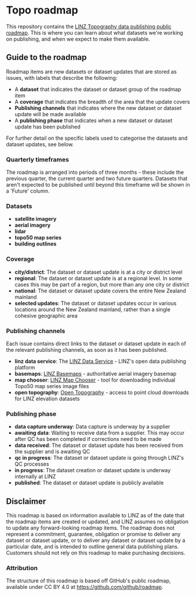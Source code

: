 # Topo roadmap

This repository contains the [LINZ Topography data publishing public roadmap](https://github.com/linz/topo-roadmap/projects/1?fullscreen=true). This is where you can learn about what datasets we're working on publishing, and when we expect to make them available.

## Guide to the roadmap

Roadmap items are new datasets or dataset updates that are stored as issues, with labels that describe the following:

- A **dataset** that indicates the dataset or dataset group of the roadmap item
- A **coverage** that indicates the breadth of the area that the update covers
- **Publishing channels** that indicates where the new dataset or dataset update will be made available
- A **publishing phase** that indicates when a new dataset or dataset update has been published

For further detail on the specific labels used to categorise the datasets and dataset updates, see below.

### Quarterly timeframes

The roadmap is arranged into periods of three months - these include the previous quarter, the current quarter and two future quarters. Datasets that aren't expected to be published until beyond this timeframe will be shown in a 'Future' column.

### Datasets

- **satellite imagery**
- **aerial imagery**
- **lidar**
- **topo50 map series**
- **building outlines**

### Coverage

- **city/district**: The dataset or dataset update is at a city or district level
- **regional**: The dataset or dataset update is at a regional level. In some cases this may be part of a region, but more than any one city or district
- **national**: The dataset or dataset update covers the entire New Zealand mainland
- **selected updates**: The dataset or dataset updates occur in various locations around the New Zealand mainland, rather than a single cohesive geographic area

### Publishing channels

Each issue contains direct links to the dataset or dataset update in each of the relevant publishing channels, as soon as it has been published.

- **linz data service**: The [LINZ Data Service](https://data.linz.govt.nz/) - LINZ's open data publishing platform
- **basemaps**: [LINZ Basemaps](https://basemaps.linz.govt.nz) - authoritative aerial imagery basemap
- **map chooser**: [LINZ Map Chooser](https://www.linz.govt.nz/land/maps/linz-topographic-maps/map-chooser) - tool for downloading individual Topo50 map series image files
- **open topography**: [Open Topography](https://portal.opentopography.org/dataCatalog?loc=New%20Zealand) - access to point cloud downloads for LINZ elevation datasets

### Publishing phase

- **data capture underway**: Data capture is underway by a supplier
- **awaiting data**: Waiting to receive data from a supplier. This may occur after QC has been completed if corrections need to be made
- **data received**: The dataset or dataset update has been received from the supplier and is awaiting QC
- **qc in progress**: The dataset or dataset update is going through LINZ's QC processes
- **in progress**: The dataset creation or dataset update is underway internally at LINZ
- **published**: The dataset or dataset update is publicly available

## Disclaimer

This roadmap is based on information available to LINZ as of the date that the roadmap items are created or updated, and LINZ assumes no obligation to update any forward-looking roadmap items. The roadmap does not represent a commitment, guarantee, obligation or promise to deliver any dataset or dataset update, or to deliver any dataset or dataset update by a particular date, and is intended to outline general data publishing plans. Customers should not rely on this roadmap to make purchasing decisions.

### Attribution

The structure of this roadmap is based off GitHub's public roadmap, available under CC BY 4.0 at https://github.com/github/roadmap.
